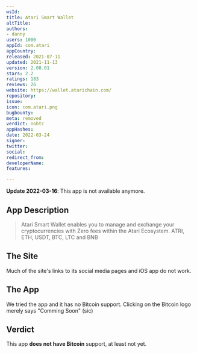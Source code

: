 ```yaml
---
wsId: 
title: Atari Smart Wallet
altTitle: 
authors:
- danny
users: 1000
appId: com.atari
appCountry: 
released: 2021-07-11
updated: 2021-11-13
version: 2.08.01
stars: 2.2
ratings: 183
reviews: 26
website: https://wallet.atarichain.com/
repository: 
issue: 
icon: com.atari.png
bugbounty: 
meta: removed
verdict: nobtc
appHashes: 
date: 2022-03-24
signer: 
twitter: 
social: 
redirect_from: 
developerName: 
features: 

---
```


**Update 2022-03-16**: This app is not available anymore.

## App Description

> Atari Smart Wallet enables you to manage and exchange your cryptocurrencies with Zero fees within the Atari Ecosystem. ATRI, ETH, USDT, BTC, LTC and BNB

## The Site

Much of the site's links to its social media pages and iOS app do not work.

## The App

We tried the app and it has no Bitcoin support. Clicking on the Bitcoin logo merely says "Comming Soon" (sic)

## Verdict

This app **does not have Bitcoin** support, at least not yet.
